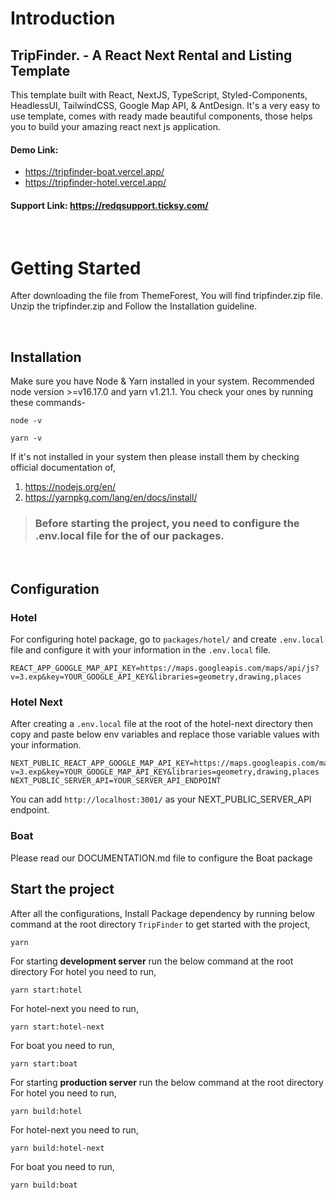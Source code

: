 # Introduction


## TripFinder. - A React Next Rental and Listing Template

This template built with React, NextJS, TypeScript, Styled-Components, HeadlessUI, TailwindCSS, Google Map API, & AntDesign. It's a very easy to use template, comes with ready made beautiful components, those helps you to build your amazing react next js application.

#### Demo Link:

- https://tripfinder-boat.vercel.app/
- https://tripfinder-hotel.vercel.app/

#### Support Link: https://redqsupport.ticksy.com/

<br>

# Getting Started

After downloading the file from ThemeForest, You will find tripfinder.zip file. Unzip the tripfinder.zip and Follow the Installation guideline.

<br>

## Installation

Make sure you have Node & Yarn installed in your system. Recommended node version >=v16.17.0 and yarn v1.21.1. You check your ones by running these commands-

```
node -v

yarn -v
```

If it's not installed in your system then please install them by checking official documentation of,

1. https://nodejs.org/en/
2. https://yarnpkg.com/lang/en/docs/install/

> ### Before starting the project, you need to configure the .env.local file for the of our packages.

<br/>

## Configuration

### Hotel

For configuring hotel package, go to `packages/hotel/` and create `.env.local` file and configure it with your information in the `.env.local` file.

```
REACT_APP_GOOGLE_MAP_API_KEY=https://maps.googleapis.com/maps/api/js?v=3.exp&key=YOUR_GOOGLE_API_KEY&libraries=geometry,drawing,places
```

### Hotel Next

After creating a `.env.local` file at the root of the hotel-next directory then copy and paste below env variables and replace those variable values with your information.

```
NEXT_PUBLIC_REACT_APP_GOOGLE_MAP_API_KEY=https://maps.googleapis.com/maps/api/js?v=3.exp&key=YOUR_GOOGLE_MAP_API_KEY&libraries=geometry,drawing,places
NEXT_PUBLIC_SERVER_API=YOUR_SERVER_API_ENDPOINT
```

You can add `http://localhost:3001/` as your NEXT_PUBLIC_SERVER_API endpoint.

### Boat

Please read our DOCUMENTATION.md file to configure the Boat package

## Start the project

After all the configurations, Install Package dependency by running below command at the root directory `TripFinder` to get started with the project,

```
yarn
```

For starting **development server** run the below command at the root directory
For hotel you need to run,

```
yarn start:hotel
```

For hotel-next you need to run,

```
yarn start:hotel-next
```

For boat you need to run,

```
yarn start:boat
```

For starting **production server** run the below command at the root directory
For hotel you need to run,

```
yarn build:hotel
```

For hotel-next you need to run,

```
yarn build:hotel-next
```

For boat you need to run,

```
yarn build:boat
```
